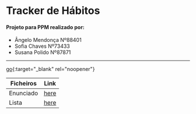 # Tracker de Hábitos
#### Projeto para PPM realizado por:
* Ângelo Mendonça Nº88401
* Sofia Chaves Nº73433
* Susana Polido Nº87871

------

[go](http://stackoverflow.com){:target="_blank" rel="noopener"}

| Ficheiros        | Link           |
| ------------- |:-------------:|
| Enunciado      | [here](https://e-learning.iscte-iul.pt/ultra/courses/_12898_1/cl/outline?legacyUrl=%252Fwebapps%252Fblackboard%252Fcontent%252FlistContent.jsp%3Fcourse_id%3D_12898_1%26content_id%3D_106906_1%26mode%3Dreset)| 
| Lista      | [here](https://docs.google.com/document/d/1xnvg1ZknZqP9CG_3Ss_3yZNGT60Cj31OQqZfJeQNYSM/edit?usp=sharing)|
